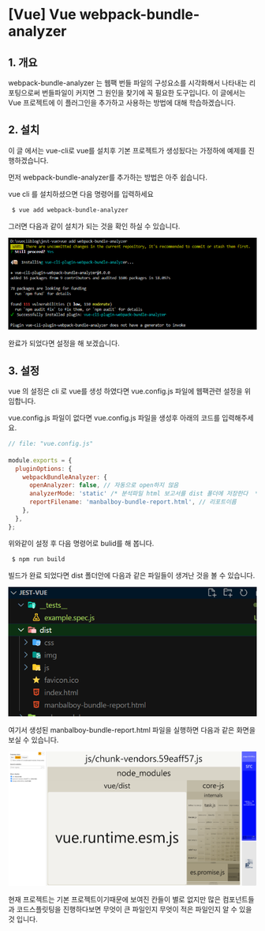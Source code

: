 
# [Vue] Vue webpack-bundle-analyzer


## 1. 개요
webpack-bundle-analyzer 는 웹팩 번들 파일의 구성요소를 시각화해서 나타내는 리포팅으로써 번들파일이 커지면 그 원인을 찾기에 꼭 필요한 도구입니다. 이 글에서는 Vue 프로젝트에 이 플러그인을 추가하고 사용하는 방법에 대해 학습하겠습니다. 


## 2. 설치 
이 글 에서는 vue-cli로 vue를 설치후 기본 프로젝트가 생성됬다는 가정하에 예제를 진행하겠습니다.

먼저 webpack-bundle-analyzer를 추가하는 방법은 아주 쉽습니다. 

vue cli 를 설치하셨으면 다음 명령어를 입력하세요 

```bash
 $ vue add webpack-bundle-analyzer
```

그러면 다음과 같이 설치가 되는 것을 확인 하실 수 있습니다. 

![vue](./img/05.PNG)

완료가 되었다면 설정을 해 보겠습니다. 

## 3. 설정
vue 의 설정은 cli 로 vue를 생성 하였다면 vue.config.js 파일에 웹팩관련 설정을 위임합니다.

vue.config.js 파일이 없다면 vue.config.js 파일을 생성후 아래의 코드를 입력해주세요.

```js
// file: "vue.config.js"

module.exports = {
  pluginOptions: {
    webpackBundleAnalyzer: {
      openAnalyzer: false, // 자동으로 open하지 않음
      analyzerMode: 'static' /* 분석파일 html 보고서를 dist 폴더에 저장한다  */,
      reportFilename: 'manbalboy-bundle-report.html', // 리포트이름
    },
  },
};
```

위와같이 설정 후 다음 명령어로 bulid를 해 봅니다. 

```bash
 $ npm run build
```

빌드가 완료 되었다면 dist 폴더안에 다음과 같은 파일들이 생겨난 것을 볼 수 있습니다. 

![vue](./img/06.PNG)


여기서 생성된 manbalboy-bundle-report.html 파일을 실행하면 다음과 같은 화면을 보실 수 있습니다. 

![vue](./img/07.PNG)

현재 프로젝트는 기본 프로젝트이기때문에 보여진 칸들이 별로 없지만 많은 컴포넌트들과 코드스플릿팅을 진행하다보면 무엇이 큰 파일인지 무엇이 적은 파일인지 알 수 있을 것 입니다. 
